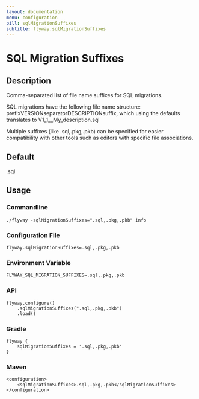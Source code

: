 ```yaml
---
layout: documentation
menu: configuration
pill: sqlMigrationSuffixes
subtitle: flyway.sqlMigrationSuffixes
---
```


# SQL Migration Suffixes

## Description
Comma-separated list of file name suffixes for SQL migrations.

SQL migrations have the following file name structure: prefixVERSIONseparatorDESCRIPTIONsuffix, which using the defaults translates to V1_1__My_description.sql

Multiple suffixes (like .sql,.pkg,.pkb) can be specified for easier compatibility with other tools such as editors with specific file associations.

## Default
.sql

## Usage

### Commandline
```
./flyway -sqlMigrationSuffixes=".sql,.pkg,.pkb" info
```

### Configuration File
```
flyway.sqlMigrationSuffixes=.sql,.pkg,.pkb
```

### Environment Variable
```
FLYWAY_SQL_MIGRATION_SUFFIXES=.sql,.pkg,.pkb
```

### API
```
flyway.configure()
    .sqlMigrationSuffixes(".sql,.pkg,.pkb")
    .load()
```

### Gradle
```
flyway {
    sqlMigrationSuffixes = '.sql,.pkg,.pkb'
}
```

### Maven
```
<configuration>
    <sqlMigrationSuffixes>.sql,.pkg,.pkb</sqlMigrationSuffixes>
</configuration>
```
